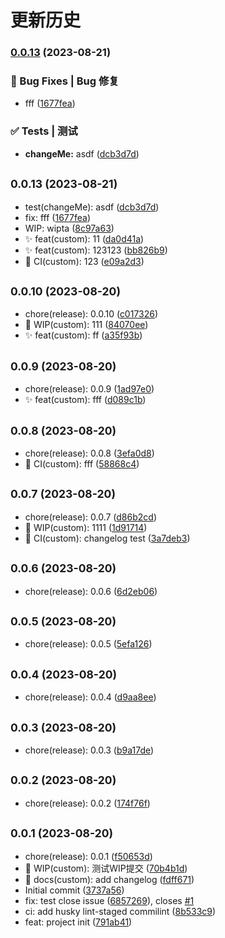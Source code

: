 # 更新历史 


### [0.0.13](https://github.com/wakaka378/workSpecification/compare/v0.0.10...v0.0.13) (2023-08-21)


### 🐛 Bug Fixes | Bug 修复

* fff ([1677fea](https://github.com/wakaka378/workSpecification/commit/1677fea207a4ccd70a5c1dfb99c66f437a81c483))


### ✅ Tests | 测试

* **changeMe:** asdf ([dcb3d7d](https://github.com/wakaka378/workSpecification/commit/dcb3d7d131dcf485cd4a2b91465e4d3011c0566e))

## <small>0.0.13 (2023-08-21)</small>

* test(changeMe): asdf ([dcb3d7d](https://github.com/wakaka378/workSpecification/commit/dcb3d7d))
* fix: fff ([1677fea](https://github.com/wakaka378/workSpecification/commit/1677fea))
* WIP: wipta ([8c97a63](https://github.com/wakaka378/workSpecification/commit/8c97a63))
* :sparkles: feat(custom): 11 ([da0d41a](https://github.com/wakaka378/workSpecification/commit/da0d41a))
* :sparkles: feat(custom): 123123 ([bb826b9](https://github.com/wakaka378/workSpecification/commit/bb826b9))
* :wrench: CI(custom): 123 ([e09a2d3](https://github.com/wakaka378/workSpecification/commit/e09a2d3))



## <small>0.0.10 (2023-08-20)</small>

* chore(release): 0.0.10 ([c017326](https://github.com/wakaka378/workSpecification/commit/c017326))
* :construction: WIP(custom): 111 ([84070ee](https://github.com/wakaka378/workSpecification/commit/84070ee))
* :sparkles: feat(custom): ff ([a35f93b](https://github.com/wakaka378/workSpecification/commit/a35f93b))



## <small>0.0.9 (2023-08-20)</small>

* chore(release): 0.0.9 ([1ad97e0](https://github.com/wakaka378/workSpecification/commit/1ad97e0))
* :sparkles: feat(custom): fff ([d089c1b](https://github.com/wakaka378/workSpecification/commit/d089c1b))



## <small>0.0.8 (2023-08-20)</small>

* chore(release): 0.0.8 ([3efa0d8](https://github.com/wakaka378/workSpecification/commit/3efa0d8))
* :wrench: CI(custom): fff ([58868c4](https://github.com/wakaka378/workSpecification/commit/58868c4))



## <small>0.0.7 (2023-08-20)</small>

* chore(release): 0.0.7 ([d86b2cd](https://github.com/wakaka378/workSpecification/commit/d86b2cd))
* :construction: WIP(custom): 1111 ([1d91714](https://github.com/wakaka378/workSpecification/commit/1d91714))
* :wrench: CI(custom): changelog test ([3a7deb3](https://github.com/wakaka378/workSpecification/commit/3a7deb3))



## <small>0.0.6 (2023-08-20)</small>

* chore(release): 0.0.6 ([6d2eb06](https://github.com/wakaka378/workSpecification/commit/6d2eb06))



## <small>0.0.5 (2023-08-20)</small>

* chore(release): 0.0.5 ([5efa126](https://github.com/wakaka378/workSpecification/commit/5efa126))



## <small>0.0.4 (2023-08-20)</small>

* chore(release): 0.0.4 ([d9aa8ee](https://github.com/wakaka378/workSpecification/commit/d9aa8ee))



## <small>0.0.3 (2023-08-20)</small>

* chore(release): 0.0.3 ([b9a17de](https://github.com/wakaka378/workSpecification/commit/b9a17de))



## <small>0.0.2 (2023-08-20)</small>

* chore(release): 0.0.2 ([174f76f](https://github.com/wakaka378/workSpecification/commit/174f76f))



## <small>0.0.1 (2023-08-20)</small>

* chore(release): 0.0.1 ([f50653d](https://github.com/wakaka378/workSpecification/commit/f50653d))
* :construction: WIP(custom): 测试WIP提交 ([70b4b1d](https://github.com/wakaka378/workSpecification/commit/70b4b1d))
* :pencil: docs(custom): add changelog ([fdff671](https://github.com/wakaka378/workSpecification/commit/fdff671))
* Initial commit ([3737a56](https://github.com/wakaka378/workSpecification/commit/3737a56))
* fix: test close issue ([6857269](https://github.com/wakaka378/workSpecification/commit/6857269)), closes [#1](https://github.com/wakaka378/workSpecification/issues/1)
* ci: add husky lint-staged commilint ([8b533c9](https://github.com/wakaka378/workSpecification/commit/8b533c9))
* feat: project init ([791ab41](https://github.com/wakaka378/workSpecification/commit/791ab41))
